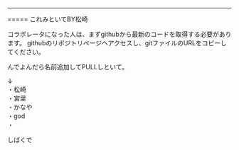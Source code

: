 -----
=====
これみといてBY松崎

コラボレータになった人は、まずgithubから最新のコードを取得する必要があります。 githubのリポジトリページヘアクセスし、gitファイルのURLをコピーしてください。

んでよんだら名前追加してPULLしといて。

↓<BR>
・松崎<BR>
・宮里<BR>
・かなや<BR>
・god<BR>
・<BR>

しばくで
